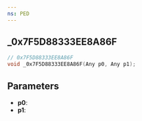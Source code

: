 ```yaml
---
ns: PED
---
```

## _0x7F5D88333EE8A86F

```c
// 0x7F5D88333EE8A86F
void _0x7F5D88333EE8A86F(Any p0, Any p1);
```

## Parameters
* **p0**:
* **p1**:
